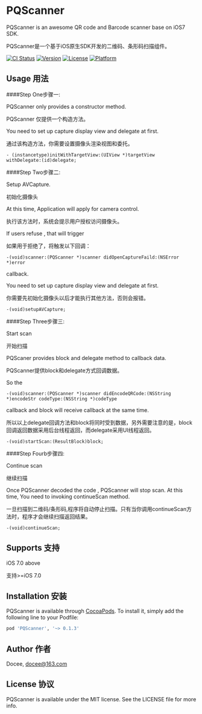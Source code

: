# PQScanner

PQScanner is an awesome QR code and Barcode scanner base on iOS7 SDK.

PQScanner是一个基于iOS原生SDK开发的二维码、条形码扫描组件。

[![CI Status](http://img.shields.io/travis/docee/PQScanner.svg?style=flat)](https://travis-ci.org/docee/PQScanner)
[![Version](https://img.shields.io/cocoapods/v/PQScanner.svg?style=flat)](http://cocoapods.org/pods/PQScanner)
[![License](https://img.shields.io/cocoapods/l/PQScanner.svg?style=flat)](http://cocoapods.org/pods/PQScanner)
[![Platform](https://img.shields.io/cocoapods/p/PQScanner.svg?style=flat)](http://cocoapods.org/pods/PQScanner)

## Usage 用法

####Step One步骤一: 

PQScanner only provides a constructor method.

PQScanner 仅提供一个构造方法。

You need to set up capture display view and delegate at first.

通过该构造方法，你需要设置摄像头渲染视图和委托。

```Objective
- (instancetype)initWithTargetView:(UIView *)targetView
withDelegate:(id)delegate;

```

####Step Two步骤二: 

Setup AVCapture.

初始化摄像头

At this time, Application will apply for camera control.

执行该方法时，系统会提示用户授权访问摄像头。

If users refuse , that will trigger

如果用于拒绝了，将触发以下回调：

`-(void)scanner:(PQScanner *)scanner
didOpenCaptureFaild:(NSError *)error` 

callback.

You need to set up capture display view and delegate at first.

你需要先初始化摄像头以后才能执行其他方法，否则会报错。

```Objective
-(void)setupAVCapture;
```

####Step Three步骤三: 

Start scan

开始扫描

PQScaner provides block and delegate method to callback data.

PQScanner提供block和delegate方式回调数据。

So the 

`-(void)scanner:(PQScanner *)scanner
didEncodeQRCode:(NSString *)encodeStr codeType:(NSString *)codeType`

callback and block will receive callback at the same time.

所以以上delegate回调方法和block将同时受到数据，另外需要注意的是，block回调返回数据采用后台线程返回，而delegate采用UI线程返回。

```Objective
-(void)startScan:(ResultBlock)block;
```

####Step Fourb步骤四: 

Continue scan

继续扫描

Once PQScanner decoded the code , PQScanner will stop scan. 
At this time, You need to invoking continueScan method.

一旦扫描到二维码/条形码,程序将自动停止扫描。只有当你调用continueScan方法时，程序才会继续扫描返回结果。

```Objective
-(void)continueScan;
```

## Supports 支持

iOS 7.0 above

支持>=iOS 7.0

## Installation 安装

PQScanner is available through [CocoaPods](http://cocoapods.org). To install
it, simply add the following line to your Podfile:

```ruby
pod 'PQScanner', '~> 0.1.3'
```

## Author 作者

Docee, docee@163.com

## License 协议

PQScanner is available under the MIT license. See the LICENSE file for more info.



